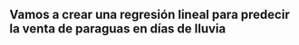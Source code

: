 ## Vamos a crear una regresión lineal para predecir la venta de paraguas en días de lluvia
##

##
##

##
##
